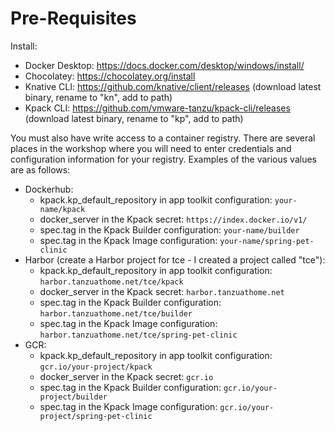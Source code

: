 # Pre-Requisites

Install:

- Docker Desktop: https://docs.docker.com/desktop/windows/install/
- Chocolatey: https://chocolatey.org/install
- Knative CLI: https://github.com/knative/client/releases (download latest binary, rename to "kn", add to path)
- Kpack CLI: https://github.com/vmware-tanzu/kpack-cli/releases (download latest binary, rename to "kp", add to path)

You must also have write access to a container registry. There are several places in the workshop where you will need
to enter credentials and configuration information for your registry. Examples of the various values are as follows:

- Dockerhub:
  - kpack.kp_default_repository in app toolkit configuration: `your-name/kpack`
  - docker_server in the Kpack secret: `https://index.docker.io/v1/`
  - spec.tag in the Kpack Builder configuration: `your-name/builder`
  - spec.tag in the Kpack Image configuration: `your-name/spring-pet-clinic`
- Harbor (create a Harbor project for tce - I created a project called "tce"):
  - kpack.kp_default_repository in app toolkit configuration: `harbor.tanzuathome.net/tce/kpack`
  - docker_server in the Kpack secret: `harbor.tanzuathome.net`
  - spec.tag in the Kpack Builder configuration: `harbor.tanzuathome.net/tce/builder`
  - spec.tag in the Kpack Image configuration: `harbor.tanzuathome.net/tce/spring-pet-clinic`
- GCR:
  - kpack.kp_default_repository in app toolkit configuration: `gcr.io/your-project/kpack`
  - docker_server in the Kpack secret: `gcr.io`
  - spec.tag in the Kpack Builder configuration: `gcr.io/your-project/builder`
  - spec.tag in the Kpack Image configuration: `gcr.io/your-project/spring-pet-clinic`
